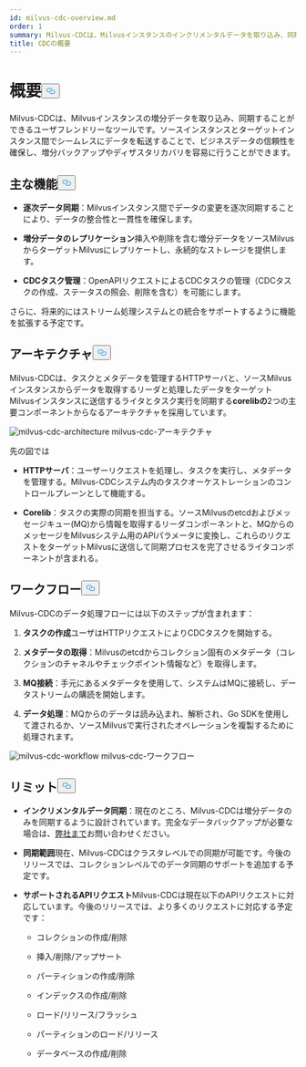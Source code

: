 ```yaml
---
id: milvus-cdc-overview.md
order: 1
summary: Milvus-CDCは、Milvusインスタンスのインクリメンタルデータを取り込み、同期することができるユーザーフレンドリーなツールです。
title: CDCの概要
---
```

<h1 id="Overview" class="common-anchor-header">概要<button data-href="#Overview" class="anchor-icon" translate="no">
      <svg translate="no"
        aria-hidden="true"
        focusable="false"
        height="20"
        version="1.1"
        viewBox="0 0 16 16"
        width="16"
      >
        <path
          fill="#0092E4"
          fill-rule="evenodd"
          d="M4 9h1v1H4c-1.5 0-3-1.69-3-3.5S2.55 3 4 3h4c1.45 0 3 1.69 3 3.5 0 1.41-.91 2.72-2 3.25V8.59c.58-.45 1-1.27 1-2.09C10 5.22 8.98 4 8 4H4c-.98 0-2 1.22-2 2.5S3 9 4 9zm9-3h-1v1h1c1 0 2 1.22 2 2.5S13.98 12 13 12H9c-.98 0-2-1.22-2-2.5 0-.83.42-1.64 1-2.09V6.25c-1.09.53-2 1.84-2 3.25C6 11.31 7.55 13 9 13h4c1.45 0 3-1.69 3-3.5S14.5 6 13 6z"
        ></path>
      </svg>
    </button></h1><p>Milvus-CDCは、Milvusインスタンスの増分データを取り込み、同期することができるユーザフレンドリーなツールです。ソースインスタンスとターゲットインスタンス間でシームレスにデータを転送することで、ビジネスデータの信頼性を確保し、増分バックアップやディザスタリカバリを容易に行うことができます。</p>
<h2 id="Key-capabilities" class="common-anchor-header">主な機能<button data-href="#Key-capabilities" class="anchor-icon" translate="no">
      <svg translate="no"
        aria-hidden="true"
        focusable="false"
        height="20"
        version="1.1"
        viewBox="0 0 16 16"
        width="16"
      >
        <path
          fill="#0092E4"
          fill-rule="evenodd"
          d="M4 9h1v1H4c-1.5 0-3-1.69-3-3.5S2.55 3 4 3h4c1.45 0 3 1.69 3 3.5 0 1.41-.91 2.72-2 3.25V8.59c.58-.45 1-1.27 1-2.09C10 5.22 8.98 4 8 4H4c-.98 0-2 1.22-2 2.5S3 9 4 9zm9-3h-1v1h1c1 0 2 1.22 2 2.5S13.98 12 13 12H9c-.98 0-2-1.22-2-2.5 0-.83.42-1.64 1-2.09V6.25c-1.09.53-2 1.84-2 3.25C6 11.31 7.55 13 9 13h4c1.45 0 3-1.69 3-3.5S14.5 6 13 6z"
        ></path>
      </svg>
    </button></h2><ul>
<li><p><strong>逐次データ同期</strong>：Milvusインスタンス間でデータの変更を逐次同期することにより、データの整合性と一貫性を確保します。</p></li>
<li><p><strong>増分データのレプリケーション</strong>挿入や削除を含む増分データをソースMilvusからターゲットMilvusにレプリケートし、永続的なストレージを提供します。</p></li>
<li><p><strong>CDCタスク管理</strong>：OpenAPIリクエストによるCDCタスクの管理（CDCタスクの作成、ステータスの照会、削除を含む）を可能にします。</p></li>
</ul>
<p>さらに、将来的にはストリーム処理システムとの統合をサポートするように機能を拡張する予定です。</p>
<h2 id="Architecture" class="common-anchor-header">アーキテクチャ<button data-href="#Architecture" class="anchor-icon" translate="no">
      <svg translate="no"
        aria-hidden="true"
        focusable="false"
        height="20"
        version="1.1"
        viewBox="0 0 16 16"
        width="16"
      >
        <path
          fill="#0092E4"
          fill-rule="evenodd"
          d="M4 9h1v1H4c-1.5 0-3-1.69-3-3.5S2.55 3 4 3h4c1.45 0 3 1.69 3 3.5 0 1.41-.91 2.72-2 3.25V8.59c.58-.45 1-1.27 1-2.09C10 5.22 8.98 4 8 4H4c-.98 0-2 1.22-2 2.5S3 9 4 9zm9-3h-1v1h1c1 0 2 1.22 2 2.5S13.98 12 13 12H9c-.98 0-2-1.22-2-2.5 0-.83.42-1.64 1-2.09V6.25c-1.09.53-2 1.84-2 3.25C6 11.31 7.55 13 9 13h4c1.45 0 3-1.69 3-3.5S14.5 6 13 6z"
        ></path>
      </svg>
    </button></h2><p>Milvus-CDCは、タスクとメタデータを管理するHTTPサーバと、ソースMilvusインスタンスからデータを取得するリーダと処理したデータをターゲットMilvusインスタンスに送信するライタとタスク実行を同期する<strong>corelibの</strong>2つの主要コンポーネントからなるアーキテクチャを採用しています。</p>
<p>
  
   <span class="img-wrapper"> <img translate="no" src="/docs/v2.5.x/assets/milvus-cdc-architecture.png" alt="milvus-cdc-architecture" class="doc-image" id="milvus-cdc-architecture" />
   </span> <span class="img-wrapper"> <span>milvus-cdc-アーキテクチャ</span> </span></p>
<p>先の図では</p>
<ul>
<li><p><strong>HTTPサーバ</strong>：ユーザーリクエストを処理し、タスクを実行し、メタデータを管理する。Milvus-CDCシステム内のタスクオーケストレーションのコントロールプレーンとして機能する。</p></li>
<li><p><strong>Corelib</strong>：タスクの実際の同期を担当する。ソースMilvusのetcdおよびメッセージキュー(MQ)から情報を取得するリーダコンポーネントと、MQからのメッセージをMilvusシステム用のAPIパラメータに変換し、これらのリクエストをターゲットMilvusに送信して同期プロセスを完了させるライタコンポーネントが含まれる。</p></li>
</ul>
<h2 id="Workflow" class="common-anchor-header">ワークフロー<button data-href="#Workflow" class="anchor-icon" translate="no">
      <svg translate="no"
        aria-hidden="true"
        focusable="false"
        height="20"
        version="1.1"
        viewBox="0 0 16 16"
        width="16"
      >
        <path
          fill="#0092E4"
          fill-rule="evenodd"
          d="M4 9h1v1H4c-1.5 0-3-1.69-3-3.5S2.55 3 4 3h4c1.45 0 3 1.69 3 3.5 0 1.41-.91 2.72-2 3.25V8.59c.58-.45 1-1.27 1-2.09C10 5.22 8.98 4 8 4H4c-.98 0-2 1.22-2 2.5S3 9 4 9zm9-3h-1v1h1c1 0 2 1.22 2 2.5S13.98 12 13 12H9c-.98 0-2-1.22-2-2.5 0-.83.42-1.64 1-2.09V6.25c-1.09.53-2 1.84-2 3.25C6 11.31 7.55 13 9 13h4c1.45 0 3-1.69 3-3.5S14.5 6 13 6z"
        ></path>
      </svg>
    </button></h2><p>Milvus-CDCのデータ処理フローには以下のステップが含まれます：</p>
<ol>
<li><p><strong>タスクの作成</strong>ユーザはHTTPリクエストによりCDCタスクを開始する。</p></li>
<li><p><strong>メタデータの取得</strong>：Milvusのetcdからコレクション固有のメタデータ（コレクションのチャネルやチェックポイント情報など）を取得します。</p></li>
<li><p><strong>MQ接続</strong>：手元にあるメタデータを使用して、システムはMQに接続し、データストリームの購読を開始します。</p></li>
<li><p><strong>データ処理</strong>：MQからのデータは読み込まれ、解析され、Go SDKを使用して渡されるか、ソースMilvusで実行されたオペレーションを複製するために処理されます。</p></li>
</ol>
<p>
  
   <span class="img-wrapper"> <img translate="no" src="/docs/v2.5.x/assets/milvus-cdc-workflow.png" alt="milvus-cdc-workflow" class="doc-image" id="milvus-cdc-workflow" />
   </span> <span class="img-wrapper"> <span>milvus-cdc-ワークフロー</span> </span></p>
<h2 id="Limits" class="common-anchor-header">リミット<button data-href="#Limits" class="anchor-icon" translate="no">
      <svg translate="no"
        aria-hidden="true"
        focusable="false"
        height="20"
        version="1.1"
        viewBox="0 0 16 16"
        width="16"
      >
        <path
          fill="#0092E4"
          fill-rule="evenodd"
          d="M4 9h1v1H4c-1.5 0-3-1.69-3-3.5S2.55 3 4 3h4c1.45 0 3 1.69 3 3.5 0 1.41-.91 2.72-2 3.25V8.59c.58-.45 1-1.27 1-2.09C10 5.22 8.98 4 8 4H4c-.98 0-2 1.22-2 2.5S3 9 4 9zm9-3h-1v1h1c1 0 2 1.22 2 2.5S13.98 12 13 12H9c-.98 0-2-1.22-2-2.5 0-.83.42-1.64 1-2.09V6.25c-1.09.53-2 1.84-2 3.25C6 11.31 7.55 13 9 13h4c1.45 0 3-1.69 3-3.5S14.5 6 13 6z"
        ></path>
      </svg>
    </button></h2><ul>
<li><p><strong>インクリメンタルデータ同期</strong>：現在のところ、Milvus-CDCは増分データのみを同期するように設計されています。完全なデータバックアップが必要な場合は、<a href="https://milvus.io/community">弊社まで</a>お問い合わせください。</p></li>
<li><p><strong>同期範囲</strong>現在、Milvus-CDCはクラスタレベルでの同期が可能です。今後のリリースでは、コレクションレベルでのデータ同期のサポートを追加する予定です。</p></li>
<li><p><strong>サポートされるAPIリクエスト</strong>Milvus-CDCは現在以下のAPIリクエストに対応しています。今後のリリースでは、より多くのリクエストに対応する予定です：</p>
<ul>
<li><p>コレクションの作成/削除</p></li>
<li><p>挿入/削除/アップサート</p></li>
<li><p>パーティションの作成/削除</p></li>
<li><p>インデックスの作成/削除</p></li>
<li><p>ロード/リリース/フラッシュ</p></li>
<li><p>パーティションのロード/リリース</p></li>
<li><p>データベースの作成/削除</p></li>
</ul></li>
</ul>
